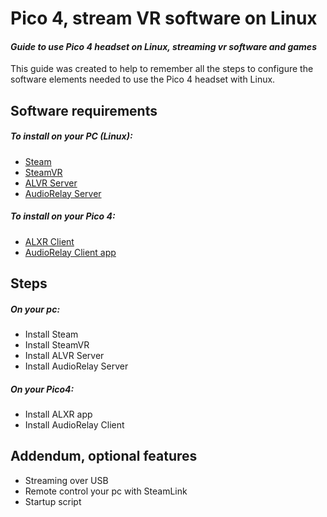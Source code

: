 # Pico 4, stream VR software on Linux
#### _Guide to use Pico 4 headset on Linux, streaming vr software and games_
This guide was created to help to remember all the steps to configure the software elements needed to use the Pico 4 headset with Linux.

## Software requirements
##### To install on your PC (Linux):
- [Steam](https://store.steampowered.com/about/download)
- [SteamVR](https://www.steamvr.com/en/)
- [ALVR Server](https://github.com/alvr-org/ALVR/releases/tag/v18.2.3)
- [AudioRelay Server](https://audiorelay.net/downloads)
##### To install on your Pico 4:
- [ALXR Client](https://github.com/korejan/ALVR/wiki/ALXR-Client)
- [AudioRelay Client app](https://audiorelay.net/downloads)

## Steps
##### On your pc:
- Install Steam
- Install SteamVR
- Install ALVR Server
- Install AudioRelay Server
##### On your Pico4:
- Install ALXR app
- Install AudioRelay Client

## Addendum, optional features
- Streaming over USB
- Remote control your pc with SteamLink
- Startup script

